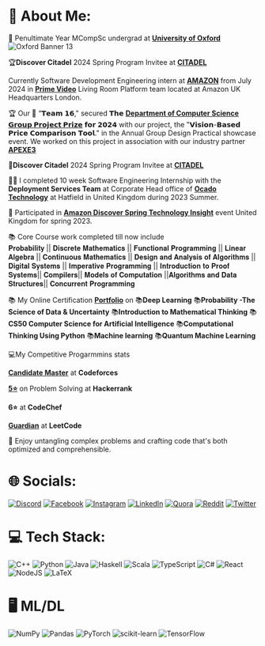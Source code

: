 # 💫 About Me:

🔭 Penultimate Year MCompSc undergrad at [**University of Oxford**](https://www.ox.ac.uk/) <br>
![Oxford Banner 13](https://github.com/user-attachments/assets/03c87d9a-8fef-4964-8449-846c765df7c3)

🏆**Discover Citadel** 2024 Spring Program Invitee at  [**CITADEL**](https://www.citadel.com/)

Currently Software Development Engineering intern at [**AMAZON**](https://www.aboutamazon.com/) from July 2024 in   [**Prime Video**](https://www.aboutamazon.com/news/entertainment/what-you-need-to-know-about-prime-video) Living Room Platform team located at Amazon UK Headquarters London.<br>

 🏆 Our 🤜 “𝗧𝗲𝗮𝗺 𝟭𝟲," secured 𝗧𝗵𝗲 [**Department of Computer Science**](https://www.cs.ox.ac.uk/) [**𝗚𝗿𝗼𝘂𝗽 𝗣𝗿𝗼𝗷𝗲𝗰𝘁 𝗣𝗿𝗶𝘇𝗲**](https://www.cs.ox.ac.uk/news/2322-full.html) 𝗳𝗼𝗿 𝟮𝟬𝟮𝟰 with our project, the "𝗩𝗶𝘀𝗶𝗼𝗻-𝗕𝗮𝘀𝗲𝗱 𝗣𝗿𝗶𝗰𝗲 𝗖𝗼𝗺𝗽𝗮𝗿𝗶𝘀𝗼𝗻 𝗧𝗼𝗼𝗹." in the Annual Group Design Practical showcase event. We worked on this project in association with our industry partner [**APEXE3**](https://www.linkedin.com/company/apexe3/) 
 
 🔰**Discover Citadel** 2024 Spring Program Invitee at  [**CITADEL**](https://www.citadel.com/)

🧑‍💻 I completed  10 week Software Engineering Internship with the **Deployment Services Team**  at Corporate Head office of  [**Ocado Technology**](https://www.ocadogroup.com/technology/technology-pioneers/) at Hatfield in United Kingdom during 2023 Summer. <br> 

🔰 Participated in [**Amazon Discover Spring Technology Insight**](https://www.amazon.jobs/en/business_categories/student-programs) event United Kingdom for spring 2023.<br> 

📚 Core Course work completed till now include  
𝐏𝐫𝐨𝐛𝐚𝐛𝐢𝐥𝐢𝐭𝐲 || 𝐃𝐢𝐬𝐜𝐫𝐞𝐭𝐞 𝐌𝐚𝐭𝐡𝐞𝐦𝐚𝐭𝐢𝐜𝐬 || 𝐅𝐮𝐧𝐜𝐭𝐢𝐨𝐧𝐚𝐥 𝐏𝐫𝐨𝐠𝐫𝐚𝐦𝐦𝐢𝐧𝐠  || 𝐋𝐢𝐧𝐞𝐚𝐫 𝐀𝐥𝐠𝐞𝐛𝐫𝐚 || 𝐂𝐨𝐧𝐭𝐢𝐧𝐮𝐨𝐮𝐬 𝐌𝐚𝐭𝐡𝐞𝐦𝐚𝐭𝐢𝐜𝐬 || 𝐃𝐞𝐬𝐢𝐠𝐧 𝐚𝐧𝐝 𝐀𝐧𝐚𝐥𝐲𝐬𝐢𝐬 𝐨𝐟 𝐀𝐥𝐠𝐨𝐫𝐢𝐭𝐡𝐦𝐬 || 𝐃𝐢𝐠𝐢𝐭𝐚𝐥 𝐒𝐲𝐬𝐭𝐞𝐦𝐬 || 𝐈𝐦𝐩𝐞𝐫𝐚𝐭𝐢𝐯𝐞 𝐏𝐫𝐨𝐠𝐫𝐚𝐦𝐦𝐢𝐧𝐠 || 𝐈𝐧𝐭𝐫𝐨𝐝𝐮𝐜𝐭𝐢𝐨𝐧 𝐭𝐨 𝐏𝐫𝐨𝐨𝐟 𝐒𝐲𝐬𝐭𝐞𝐦𝐬|| 𝐂𝐨𝐦𝐩𝐢𝐥𝐞𝐫𝐬|| 𝐌𝐨𝐝𝐞𝐥𝐬 𝐨𝐟 𝐂𝐨𝐦𝐩𝐮𝐭𝐚𝐭𝐢𝐨𝐧 ||𝐀𝐥𝐠𝐨𝐫𝐢𝐭𝐡𝐦𝐬 𝐚𝐧𝐝 𝐃𝐚𝐭𝐚 𝐒𝐭𝐫𝐮𝐜𝐭𝐮𝐫𝐞𝐬|| 𝐂𝐨𝐧𝐜𝐮𝐫𝐫𝐞𝐧𝐭 𝐏𝐫𝐨𝐠𝐫𝐚𝐦𝐦𝐢𝐧𝐠

📚 My Online Certification [**Portfolio**](https://drive.google.com/file/d/1VcAaOA_cK9nX_5vAcAgHdWSwjZheUx1f/view?usp=drive_link)   on 📚**Deep Learning** 📚**Probability -The Science of Data & Uncertainty** 📚**Introduction to Mathematical Thinking** 📚**CS50 Computer Science for Artificial Intelligence** 📚**Computational Thinking Using Python** 📚**Machine learning** 📚**Quantum Machine Learning**

💻My Competitive Progarmmins stats 

[**Candidate Master**](https://codeforces.com/profile/ronnith) at **Codeforces**

[**5⭐**](https://www.hackerrank.com/ronnith?h_r=internal-search&hr_r=1) on Problem Solving at  **Hackerrank**

**6⭐**  at **CodeChef**

[**Guardian**](https://leetcode.com/ronnith/)  at **LeetCode**


💬 Enjoy  untangling complex problems and crafting code that's both optimized and comprehensible.<br> 

# 🌐 Socials:
[![Discord](https://img.shields.io/badge/Discord-%237289DA.svg?logo=discord&logoColor=white)](https://discord.gg/https://discord.gg/DMfQQPSR) [![Facebook](https://img.shields.io/badge/Facebook-%231877F2.svg?logo=Facebook&logoColor=white)](https://facebook.com/ronnith.nandy) [![Instagram](https://img.shields.io/badge/Instagram-%23E4405F.svg?logo=Instagram&logoColor=white)](https://instagram.com/ronnithnandy) [![LinkedIn](https://img.shields.io/badge/LinkedIn-%230077B5.svg?logo=linkedin&logoColor=white)](https://linkedin.com/in/ronnithnandy) [![Quora](https://img.shields.io/badge/Quora-%23B92B27.svg?logo=Quora&logoColor=white)](https://quora.com/profile/Ronnith-Nandy) [![Reddit](https://img.shields.io/badge/Reddit-%23FF4500.svg?logo=Reddit&logoColor=white)](https://reddit.com/user/rnindia) [![Twitter](https://img.shields.io/badge/Twitter-%231DA1F2.svg?logo=Twitter&logoColor=white)](https://twitter.com/RonnithN) 

# 💻 Tech Stack:

![C++](https://img.shields.io/badge/c++-%2300599C.svg?style=for-the-badge&logo=c%2B%2B&logoColor=white)
![Python](https://img.shields.io/badge/python-3670A0?style=for-the-badge&logo=python&logoColor=ffdd54)
![Java](https://img.shields.io/badge/java-%23ED8B00.svg?style=for-the-badge&logo=openjdk&logoColor=white)
![Haskell](https://img.shields.io/badge/Haskell-5e5086?style=for-the-badge&logo=haskell&logoColor=white)
![Scala](https://img.shields.io/badge/scala-%23DC322F.svg?style=for-the-badge&logo=scala&logoColor=white)
![TypeScript](https://img.shields.io/badge/typescript-%23007ACC.svg?style=for-the-badge&logo=typescript&logoColor=white)
![C#](https://img.shields.io/badge/c%23-%23239120.svg?style=for-the-badge&logo=c-sharp&logoColor=white)
![React](https://img.shields.io/badge/react-%2320232a.svg?style=for-the-badge&logo=react&logoColor=%2361DAFB)
![NodeJS](https://img.shields.io/badge/node.js-6DA55F?style=for-the-badge&logo=node.js&logoColor=white)
![LaTeX](https://img.shields.io/badge/latex-%23008080.svg?style=for-the-badge&logo=latex&logoColor=white)


# 🖥️ ML/DL

![NumPy](https://img.shields.io/badge/numpy-%23013243.svg?style=for-the-badge&logo=numpy&logoColor=white)
![Pandas](https://img.shields.io/badge/pandas-%23150458.svg?style=for-the-badge&logo=pandas&logoColor=white)
![PyTorch](https://img.shields.io/badge/PyTorch-%23EE4C2C.svg?style=for-the-badge&logo=PyTorch&logoColor=white)
![scikit-learn](https://img.shields.io/badge/scikit--learn-%23F7931E.svg?style=for-the-badge&logo=scikit-learn&logoColor=white)
![TensorFlow](https://img.shields.io/badge/TensorFlow-%23FF6F00.svg?style=for-the-badge&logo=TensorFlow&logoColor=white)


